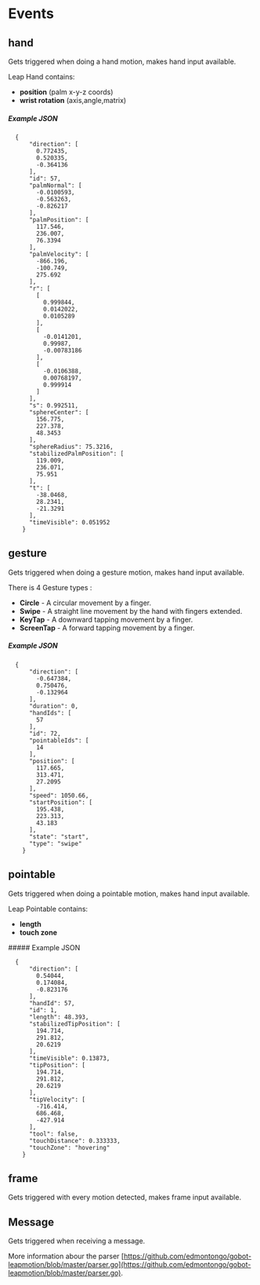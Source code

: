 # Events

## hand

Gets triggered when doing a hand motion, makes hand input available.

Leap Hand contains:

- **position** (palm x-y-z coords)
- **wrist rotation** (axis,angle,matrix)

##### Example JSON

    

	  {
	      "direction": [
	        0.772435,
	        0.520335,
	        -0.364136
	      ],
	      "id": 57,
	      "palmNormal": [
	        -0.0100593,
	        -0.563263,
	        -0.826217
	      ],
	      "palmPosition": [
	        117.546,
	        236.007,
	        76.3394
	      ],
	      "palmVelocity": [
	        -866.196,
	        -100.749,
	        275.692
	      ],
	      "r": [
	        [
	          0.999844,
	          0.0142022,
	          0.0105289
	        ],
	        [
	          -0.0141201,
	          0.99987,
	          -0.00783186
	        ],
	        [
	          -0.0106388,
	          0.00768197,
	          0.999914
	        ]
	      ],
	      "s": 0.992511,
	      "sphereCenter": [
	        156.775,
	        227.378,
	        48.3453
	      ],
	      "sphereRadius": 75.3216,
	      "stabilizedPalmPosition": [
	        119.009,
	        236.071,
	        75.951
	      ],
	      "t": [
	        -38.0468,
	        28.2341,
	        -21.3291
	      ],
	      "timeVisible": 0.051952
	    }
  

## gesture

Gets triggered when doing a gesture motion, makes hand input available.

There is 4 Gesture types :

- **Circle** - A circular movement by a finger.
- **Swipe** - A straight line movement by the hand with fingers extended.
- **KeyTap** -  A downward tapping movement by a finger.
- **ScreenTap** - A forward tapping movement by a finger.

##### Example JSON

    
	  {
	      "direction": [
	        -0.647384,
	        0.750476,
	        -0.132964
	      ],
	      "duration": 0,
	      "handIds": [
	        57
	      ],
	      "id": 72,
	      "pointableIds": [
	        14
	      ],
	      "position": [
	        117.665,
	        313.471,
	        27.2095
	      ],
	      "speed": 1050.66,
	      "startPosition": [
	        195.438,
	        223.313,
	        43.183
	      ],
	      "state": "start",
	      "type": "swipe"
	    }


## pointable

Gets triggered when doing a pointable motion, makes hand input available.

Leap Pointable contains:

- **length** 
- **touch zone** 

##### Example JSON

    
	  {
	      "direction": [
	        0.54044,
	        0.174084,
	        -0.823176
	      ],
	      "handId": 57,
	      "id": 1,
	      "length": 48.393,
	      "stabilizedTipPosition": [
	        194.714,
	        291.812,
	        20.6219
	      ],
	      "timeVisible": 0.13873,
	      "tipPosition": [
	        194.714,
	        291.812,
	        20.6219
	      ],
	      "tipVelocity": [
	        -716.414,
	        686.468,
	        -427.914
	      ],
	      "tool": false,
	      "touchDistance": 0.333333,
	      "touchZone": "hovering"
	    }

## frame

Gets triggered with every motion detected, makes frame input available.

## Message

Gets triggered when receiving a message.

More information abour the parser [https://github.com/edmontongo/gobot-leapmotion/blob/master/parser.go](https://github.com/edmontongo/gobot-leapmotion/blob/master/parser.go).
